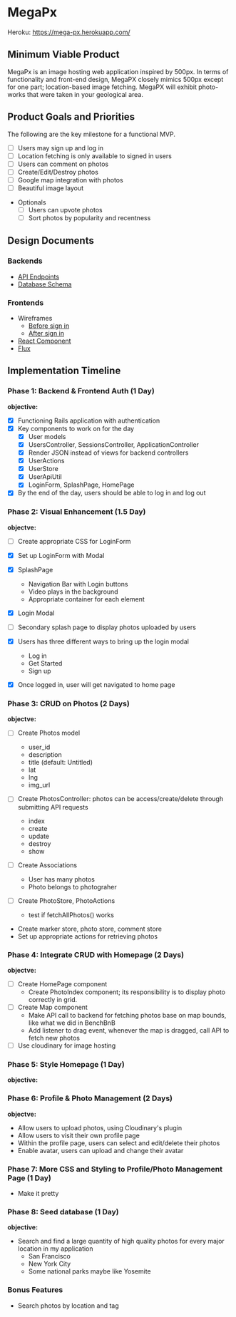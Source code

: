 # MegaPx
Heroku: https://mega-px.herokuapp.com/
## Minimum Viable Product
MegaPx is an image hosting web application inspired by 500px. In terms of functionality and front-end design, MegaPX closely mimics 500px except for one part; location-based image fetching. MegaPX will exhibit photo-works that were taken in your geological area.

## Product Goals and Priorities
The following are the key milestone for a functional MVP.
- [ ] Users may sign up and log in
- [ ] Location fetching is only available to signed in users
- [ ] Users can comment on photos
- [ ] Create/Edit/Destroy photos
- [ ] Google map integration with photos
- [ ] Beautiful image layout
- Optionals
  - [ ] Users can upvote photos
  - [ ] Sort photos by popularity and recentness

## Design Documents
### Backends
* [API Endpoints][api-endpoints]
* [Database Schema][schema]

### Frontends
* Wireframes
  * [Before sign in][views-before-sign-in]
  * [After sign in][views_after_sign-in]
* [React Component][components]
* [Flux][flux-cycle]

[views-before-sign-in]: ./docs/views-before-sign-in.md
[views_after_sign-in]: ./docs/views-after-sign-in.md
[api-endpoints]: ./docs/api-endpoints.md
[components]: ./docs/components.md
[schema]: ./docs/schema.md
[flux-cycle]: ./docs/flux-cycles.md

## Implementation Timeline

### Phase 1: Backend & Frontend Auth (1 Day)
**objective:**
- [x] Functioning Rails application with authentication
- [x] Key components to work on for the day
  - [x] User models
  - [x] UsersController, SessionsController, ApplicationController
  - [x] Render JSON instead of views for backend controllers
  - [x] UserActions
  - [x] UserStore
  - [x] UserApiUtil
  - [x] LoginForm, SplashPage, HomePage
- [x] By the end of the day, users should be able to log in and log out

### Phase 2: Visual Enhancement (1.5 Day)
**objectve:**
- [ ] Create appropriate CSS for LoginForm
- [x] Set up LoginForm with Modal
- [x] SplashPage
  - Navigation Bar with Login buttons
  - Video plays in the background
  - Appropriate container for each element
- [x] Login Modal
- [ ] Secondary splash page to display photos uploaded by users
- [x] Users has three different ways to bring up the login modal
  - Log in
  - Get Started
  - Sign up
- [x] Once logged in, user will get navigated to home page


### Phase 3: CRUD on Photos (2 Days)
**objectve:**
- [ ] Create Photos model
  - user_id
  - description
  - title (default: Untitled)
  - lat
  - lng
  - img_url

- [ ] Create PhotosController: photos can be access/create/delete through
submitting API requests
  - index
  - create
  - update
  - destroy
  - show

- [ ] Create Associations
  - User has many photos
  - Photo belongs to photograher

- [ ] Create PhotoStore, PhotoActions
  - test if fetchAllPhotos() works


- Create marker store, photo store, comment store
- Set up appropriate actions for retrieving photos

### Phase 4: Integrate CRUD with Homepage (2 Days)
**objectve:**

- [ ] Create HomePage component
  - Create PhotoIndex component; its responsibility is to display photo
  correctly in grid.
- [ ] Create Map component
  - Make API call to backend for fetching photos base on map bounds, like what
  we did in BenchBnB
  - Add listener to drag event, whenever the map is dragged, call API to fetch
  new photos
- [ ] Use cloudinary for image hosting

### Phase 5: Style Homepage (1 Day)
**objective:**


### Phase 6: Profile & Photo Management (2 Days)
**objectve:**
- Allow users to upload photos, using Cloudinary's plugin
- Allow users to visit their own profile page
- Within the profile page, users can select and edit/delete their photos
- Enable avatar, users can upload and change their avatar

### Phase 7: More CSS and Styling to Profile/Photo Management Page (1 Day)
- Make it pretty

### Phase 8: Seed database (1 Day)
**objective:**
- Search and find a large quantity of high quality photos for every major
location in my application
  - San Francisco
  - New York City
  - Some national parks maybe like Yosemite

### Bonus Features
- Search photos by location and tag
